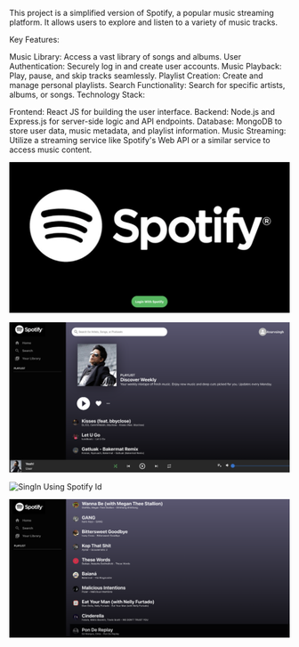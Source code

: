 This project is a simplified version of Spotify, a popular music streaming platform. It allows users to explore and listen to a variety of music tracks.

Key Features:

Music Library: Access a vast library of songs and albums.
User Authentication: Securely log in and create user accounts.
Music Playback: Play, pause, and skip tracks seamlessly.
Playlist Creation: Create and manage personal playlists.
Search Functionality: Search for specific artists, albums, or songs.
Technology Stack:

Frontend: React JS for building the user interface.
Backend: Node.js and Express.js for server-side logic and API endpoints.
Database: MongoDB to store user data, music metadata, and playlist information.
Music Streaming: Utilize a streaming service like Spotify's Web API or a similar service to access music content.



![Home Page](Home.png)




![Player Page](Player.png)



![SingIn Using Spotify Id](SingIn.png)


![List Page](list.png)

